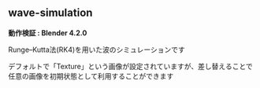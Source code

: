 ## wave-simulation
**動作検証 : Blender 4.2.0**

Runge–Kutta法(RK4)を用いた波のシミュレーションです

デフォルトで「Texture」という画像が設定されていますが、差し替えることで任意の画像を初期状態として利用することができます